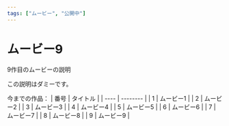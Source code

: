 ```yaml
---
tags: ["ムービー", "公開中"]
---
```

# ムービー9
9作目のムービーの説明

この説明はダミーです。

今までの作品：
| 番号 | タイトル |
| ---- | -------- |
|  1   | ムービー1  |
|  2   | ムービー2  |
|  3   | ムービー3  |
|  4   | ムービー4  |
|  5   | ムービー5  |
|  6   | ムービー6  |
|  7   | ムービー7  |
|  8   | ムービー8  |
|  9   | ムービー9  |

